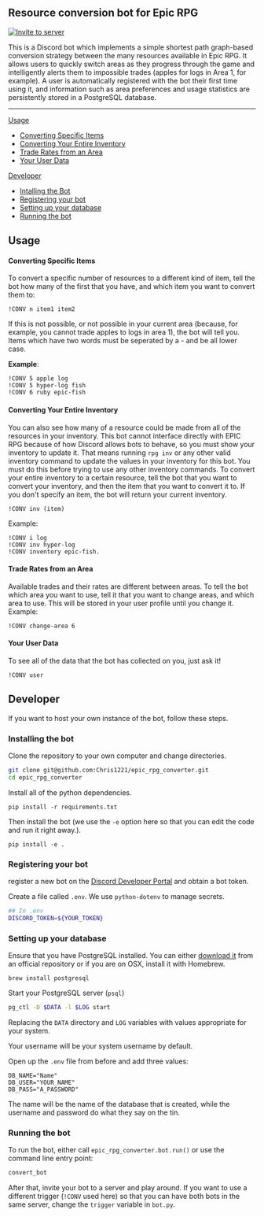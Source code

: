 ## Resource conversion bot for Epic RPG

[![Invite to server](https://img.shields.io/badge/Discord-Invite%20to%20server-blue?logo=discord)](https://discord.com/api/oauth2/authorize?client_id=773260807638089768&permissions=8&scope=bot)

This is a Discord bot which implements a simple shortest path graph-based conversion strategy between the many resources available in Epic RPG. It allows users to quickly switch areas as they progress through the game and intelligently alerts them to impossible trades (apples for logs in Area 1, for example). A user is automatically registered with the bot their first time using it, and information such as area preferences and usage statistics are persistently stored in a PostgreSQL database. 

---

[Usage](https://github.com/Chris1221/epic_rpg_converter#Usage)
- [Converting Specific Items](https://github.com/Chris1221/epic_rpg_converter#converting-specific-items)
- [Converting Your Entire Inventory](https://github.com/Chris1221/epic_rpg_converter#converting-your-entire-inventory)
- [Trade Rates from an Area](https://github.com/Chris1221/epic_rpg_converter#trade-rates-from-an-area)
- [Your User Data](https://github.com/Chris1221/epic_rpg_converter#your-user-data)

[Developer](https://github.com/Chris1221/epic_rpg_converter#developer)
- [Intalling the Bot](https://github.com/Chris1221/epic_rpg_converter#installing-the-bot)
- [Registering your bot](https://github.com/Chris1221/epic_rpg_converter#registering-your-bot)
- [Setting up your database](https://github.com/Chris1221/epic_rpg_converter#setting-up-your-database)
- [Running the bot](https://github.com/Chris1221/epic_rpg_converter#running-the-bot)


## Usage

#### Converting Specific Items

To convert a specific number of resources to a different kind of item, tell the bot how many of the first that you have, and which item you want to convert them to:

```
!CONV n item1 item2
```

If this is not possible, or not possible in your current area (because, for example, you cannot trade apples to logs in area 1), the bot will tell you. Items which have two words must be seperated by a - and be all lower case.

**Example**:

```
!CONV 5 apple log
!CONV 5 hyper-log fish
!CONV 6 ruby epic-fish
```

#### Converting Your Entire Inventory
You can also see how many of a resource could be made from all of the resources in your inventory. This bot cannot interface directly with EPIC RPG because of how Discord allows bots to behave, so you must show your inventory to update it. That means running `rpg inv` or any other valid inventory command to update the values in your inventory for this bot. You must do this before trying to use any other inventory commands. To convert your entire inventory to a certain resource, tell the bot that you want to convert your inventory, and then the item that you want to convert it to. If you don't specify an item, the bot will return your current inventory.

```
!CONV inv (item)
```

Example:

```
!CONV i log
!CONV inv hyper-log
!CONV inventory epic-fish.
```

#### Trade Rates from an Area

Available trades and their rates are different between areas. To tell the bot which area you want to use, tell it that you want to change areas, and which area to use. This will be stored in your user profile until you change it. Example:

```
!CONV change-area 6
```

#### Your User Data
To see all of the data that the bot has collected on you, just ask it!

```
!CONV user
```

## Developer 

If you want to host your own instance of the bot, follow these steps.

### Installing the bot

Clone the repository to your own computer and change directories.

```sh
git clone git@github.com:Chris1221/epic_rpg_converter.git
cd epic_rpg_converter
```
Install all of the python dependencies.

```
pip install -r requirements.txt
```

Then install the bot (we use the `-e` option here so that you can edit the code and run it right away.).

```
pip install -e .
```

### Registering your bot

 register a new bot on the [Discord Developer Portal](https://discord.com/developers/docs/intro) and obtain a bot token. 



Create a file called `.env`. We use `python-dotenv` to manage secrets. 

```sh
## In .env
DISCORD_TOKEN=${YOUR_TOKEN}
```

### Setting up your database

Ensure that you have PostgreSQL installed. You can either [download it](https://www.postgresql.org/download/) from an official repository or if you are on OSX, install it with Homebrew.

```
brew install postgresql
```

Start your PostgreSQL server (`psql`) 

```sh
pg_ctl -D $DATA -l $LOG start
```

Replacing the `DATA` directory and `LOG` variables with values appropriate for your system. 

Your username will be your system username by default.

Open up the `.env` file from before and add three values:

```
DB_NAME="Name"
DB_USER="YOUR_NAME"
DB_PASS="A_PASSWORD"
```

The name will be the name of the database that is created, while the username and password do what they say on the tin.

### Running the bot

To run the bot, either call `epic_rpg_converter.bot.run()` or use the command line entry point:

```sh
convert_bot
```

After that, invite your bot to a server and play around. If you want to use a different trigger (`!CONV` used here) so that you can have both bots in the same server, change the `trigger` variable in `bot.py`.
